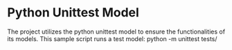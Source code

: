 # Python Unittest Model
The project utilizes the python unittest model to ensure the functionalities of its models.
This sample script runs a test model: python -m unittest tests/ 
